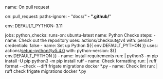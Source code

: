 name: On pull request

on:
  pull_request:
    paths-ignore:
      - "docs/**"
      - ".github/**"

env:
  DEFAULT_PYTHON: 3.11

jobs:
  python_checks:
    runs-on: ubuntu-latest
    name: Python Checks
    steps:
      - name: Check out the repository
        uses: actions/checkout@v4
        with:
          persist-credentials: false
      - name: Set up Python ${{ env.DEFAULT_PYTHON }}
        uses: actions/setup-python@v5.4.0
        with:
          python-version: ${{ env.DEFAULT_PYTHON }}
      - name: Install requirements
        run: |
          python3 -m pip install -U pip
          python3 -m pip install ruff
      - name: Check formatting
        run: |
          ruff format --check --diff frigate migrations docker *.py
      - name: Check lint
        run: |
          ruff check frigate migrations docker *.py
